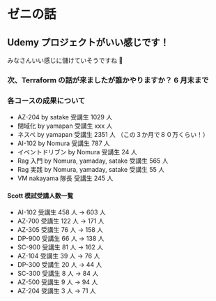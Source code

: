 # ゼニの話

## Udemy プロジェクトがいい感じです！

みなさんいい感じに儲けていそうですね 🚀

### 次、Terraform の話が来ましたが誰かやりますか？ 6 月末まで

### 各コースの成果について

- AZ-204 by satake 受講生 1029 人 ​
- 閉域化 by yamapan 受講生 xxx 人 ​
- ネスペ by yamapan 受講生 2351 人 （この３か月で８０万くらい！）​
- AI-102 by Nomura 受講生 787 人 ​
- イベントドリブン by Nomura 受講生 24 人 ​
- Rag 入門 by Nomura, yamaday, satake 受講生 565 人 ​
- Rag 実践 by Nomura, yamaday, satake 受講生 55 人 ​
- VM nakayama 隊長 受講生 245 人

#### Scott 模試受講人数一覧

- AI-102 受講生 458 人 ​→ 603 人 ​
- AZ-700 受講生 122 人 ​→ 171 人 ​
- AZ-305 受講生 76 人 ​→ 158 人 ​
- DP-900 受講生 66 人 ​→ 138 人 ​
- SC-900 受講生 81 人 ​→ 162 人 ​
- AZ-104 受講生 39 人 ​→ 76 人 ​
- DP-300 受講生 20 人 ​→ 44 人 ​
- SC-300 受講生 8 人 ​→ 84 人 ​
- AZ-500 受講生 9 人 → 94 人 ​ ​
- AZ-204 受講生 3 人 → 71 人 ​
